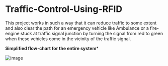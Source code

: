 # Traffic-Control-Using-RFID
This project works in such a way that it can reduce traffic to some extent and also clear the path for an emergency vehicle like Ambulance or a fire-engine stuck at traffic signal junction by turning the signal from red to green when these vehicles come in the vicinity of the traffic signal.

******Simplified flow-chart for the entire system*******

![image](https://user-images.githubusercontent.com/33773576/111819013-db2e0480-8905-11eb-89d1-97d1a11a8cc7.png)
